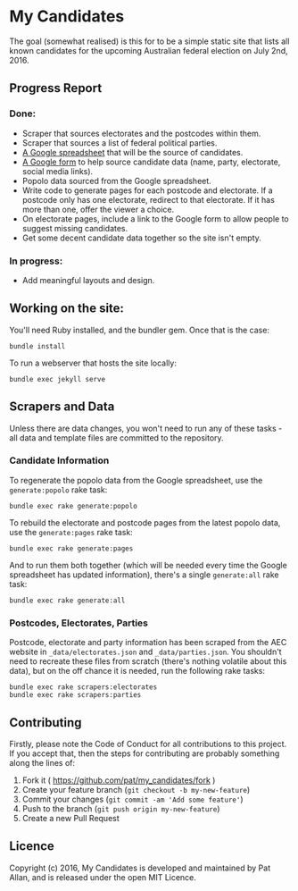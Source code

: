 # My Candidates

The goal (somewhat realised) is this for to be a simple static site that lists all known candidates for the upcoming Australian federal election on July 2nd, 2016.

## Progress Report

### Done:

* Scraper that sources electorates and the postcodes within them.
* Scraper that sources a list of federal political parties.
* [A Google spreadsheet](https://docs.google.com/spreadsheets/d/1PaS7lYTs5pAccFIHImzfStKVFdetjGHuHz54DoOdBP4/edit?usp=sharing) that will be the source of candidates.
* [A Google form](https://docs.google.com/forms/d/1mpS6fpwPAQGciaydUn-l_YyCEosYic3PHbdJf6Cz8gc/viewform) to help source candidate data (name, party, electorate, social media links).
* Popolo data sourced from the Google spreadsheet.
* Write code to generate pages for each postcode and electorate. If a postcode only has one electorate, redirect to that electorate. If it has more than one, offer the viewer a choice.
* On electorate pages, include a link to the Google form to allow people to suggest missing candidates.
* Get some decent candidate data together so the site isn't empty.

### In progress:

* Add meaningful layouts and design.

## Working on the site:

You'll need Ruby installed, and the bundler gem. Once that is the case:

```
bundle install
```

To run a webserver that hosts the site locally:

```
bundle exec jekyll serve
```

## Scrapers and Data

Unless there are data changes, you won't need to run any of these tasks - all data and template files are committed to the repository.

### Candidate Information

To regenerate the popolo data from the Google spreadsheet, use the `generate:popolo` rake task:

```
bundle exec rake generate:popolo
```

To rebuild the electorate and postcode pages from the latest popolo data, use the `generate:pages` rake task:

```
bundle exec rake generate:pages
```

And to run them both together (which will be needed every time the Google spreadsheet has updated information), there's a single `generate:all` rake task:

```
bundle exec rake generate:all
```

### Postcodes, Electorates, Parties

Postcode, electorate and party information has been scraped from the AEC website in `_data/electorates.json` and `_data/parties.json`. You shouldn't need to recreate these files from scratch (there's nothing volatile about this data), but on the off chance it is needed, run the following rake tasks:

```
bundle exec rake scrapers:electorates
bundle exec rake scrapers:parties
```

## Contributing

Firstly, please note the Code of Conduct for all contributions to this project. If you accept that, then the steps for contributing are probably something along the lines of:

1. Fork it ( https://github.com/pat/my_candidates/fork )
2. Create your feature branch (`git checkout -b my-new-feature`)
3. Commit your changes (`git commit -am 'Add some feature'`)
4. Push to the branch (`git push origin my-new-feature`)
5. Create a new Pull Request

## Licence

Copyright (c) 2016, My Candidates is developed and maintained by Pat Allan, and is released under the open MIT Licence.
